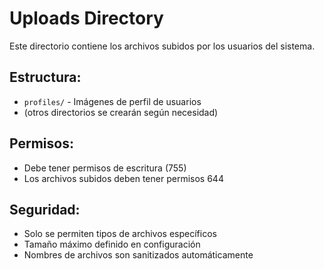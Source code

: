# Uploads Directory

Este directorio contiene los archivos subidos por los usuarios del sistema.

## Estructura:
- `profiles/` - Imágenes de perfil de usuarios
- (otros directorios se crearán según necesidad)

## Permisos:
- Debe tener permisos de escritura (755)
- Los archivos subidos deben tener permisos 644

## Seguridad:
- Solo se permiten tipos de archivos específicos
- Tamaño máximo definido en configuración
- Nombres de archivos son sanitizados automáticamente